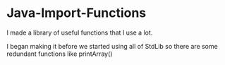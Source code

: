 # Java-Import-Functions
I made a library of useful functions that I use a lot.

I began making it before we started using all of StdLib so there are some redundant functions like printArray()
